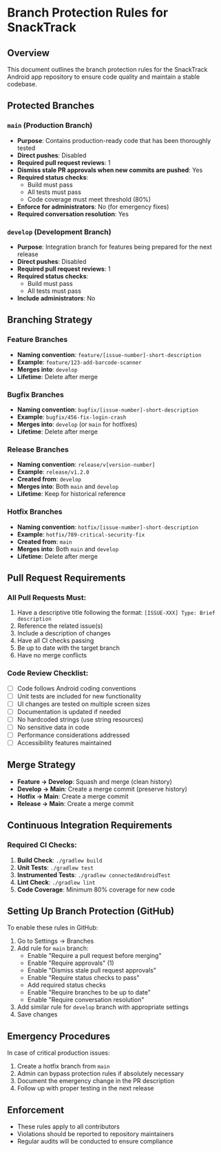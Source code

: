 # Branch Protection Rules for SnackTrack

## Overview
This document outlines the branch protection rules for the SnackTrack Android app repository to ensure code quality and maintain a stable codebase.

## Protected Branches

### `main` (Production Branch)
- **Purpose**: Contains production-ready code that has been thoroughly tested
- **Direct pushes**: Disabled
- **Required pull request reviews**: 1
- **Dismiss stale PR approvals when new commits are pushed**: Yes
- **Required status checks**:
  - Build must pass
  - All tests must pass
  - Code coverage must meet threshold (80%)
- **Enforce for administrators**: No (for emergency fixes)
- **Required conversation resolution**: Yes

### `develop` (Development Branch)
- **Purpose**: Integration branch for features being prepared for the next release
- **Direct pushes**: Disabled
- **Required pull request reviews**: 1
- **Required status checks**:
  - Build must pass
  - All tests must pass
- **Include administrators**: No

## Branching Strategy

### Feature Branches
- **Naming convention**: `feature/[issue-number]-short-description`
- **Example**: `feature/123-add-barcode-scanner`
- **Merges into**: `develop`
- **Lifetime**: Delete after merge

### Bugfix Branches
- **Naming convention**: `bugfix/[issue-number]-short-description`
- **Example**: `bugfix/456-fix-login-crash`
- **Merges into**: `develop` (or `main` for hotfixes)
- **Lifetime**: Delete after merge

### Release Branches
- **Naming convention**: `release/v[version-number]`
- **Example**: `release/v1.2.0`
- **Created from**: `develop`
- **Merges into**: Both `main` and `develop`
- **Lifetime**: Keep for historical reference

### Hotfix Branches
- **Naming convention**: `hotfix/[issue-number]-short-description`
- **Example**: `hotfix/789-critical-security-fix`
- **Created from**: `main`
- **Merges into**: Both `main` and `develop`
- **Lifetime**: Delete after merge

## Pull Request Requirements

### All Pull Requests Must:
1. Have a descriptive title following the format: `[ISSUE-XXX] Type: Brief description`
2. Reference the related issue(s)
3. Include a description of changes
4. Have all CI checks passing
5. Be up to date with the target branch
6. Have no merge conflicts

### Code Review Checklist:
- [ ] Code follows Android coding conventions
- [ ] Unit tests are included for new functionality
- [ ] UI changes are tested on multiple screen sizes
- [ ] Documentation is updated if needed
- [ ] No hardcoded strings (use string resources)
- [ ] No sensitive data in code
- [ ] Performance considerations addressed
- [ ] Accessibility features maintained

## Merge Strategy
- **Feature → Develop**: Squash and merge (clean history)
- **Develop → Main**: Create a merge commit (preserve history)
- **Hotfix → Main**: Create a merge commit
- **Release → Main**: Create a merge commit

## Continuous Integration Requirements

### Required CI Checks:
1. **Build Check**: `./gradlew build`
2. **Unit Tests**: `./gradlew test`
3. **Instrumented Tests**: `./gradlew connectedAndroidTest`
4. **Lint Check**: `./gradlew lint`
5. **Code Coverage**: Minimum 80% coverage for new code

## Setting Up Branch Protection (GitHub)

To enable these rules in GitHub:

1. Go to Settings → Branches
2. Add rule for `main` branch:
   - Enable "Require a pull request before merging"
   - Enable "Require approvals" (1)
   - Enable "Dismiss stale pull request approvals"
   - Enable "Require status checks to pass"
   - Add required status checks
   - Enable "Require branches to be up to date"
   - Enable "Require conversation resolution"
3. Add similar rule for `develop` branch with appropriate settings
4. Save changes

## Emergency Procedures

In case of critical production issues:
1. Create a hotfix branch from `main`
2. Admin can bypass protection rules if absolutely necessary
3. Document the emergency change in the PR description
4. Follow up with proper testing in the next release

## Enforcement

- These rules apply to all contributors
- Violations should be reported to repository maintainers
- Regular audits will be conducted to ensure compliance